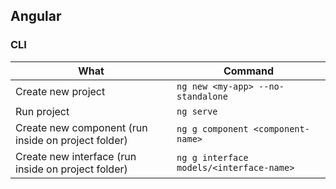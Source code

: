 ## Angular ##

### CLI ###

|What|Command|
|---|---|
|Create new project|`ng new <my-app> --no-standalone`|
|Run project|`ng serve`|
|Create new component (run inside on project folder)|`ng g component <component-name>`|
|Create new interface (run inside on project folder)|`ng g interface models/<interface-name>`|